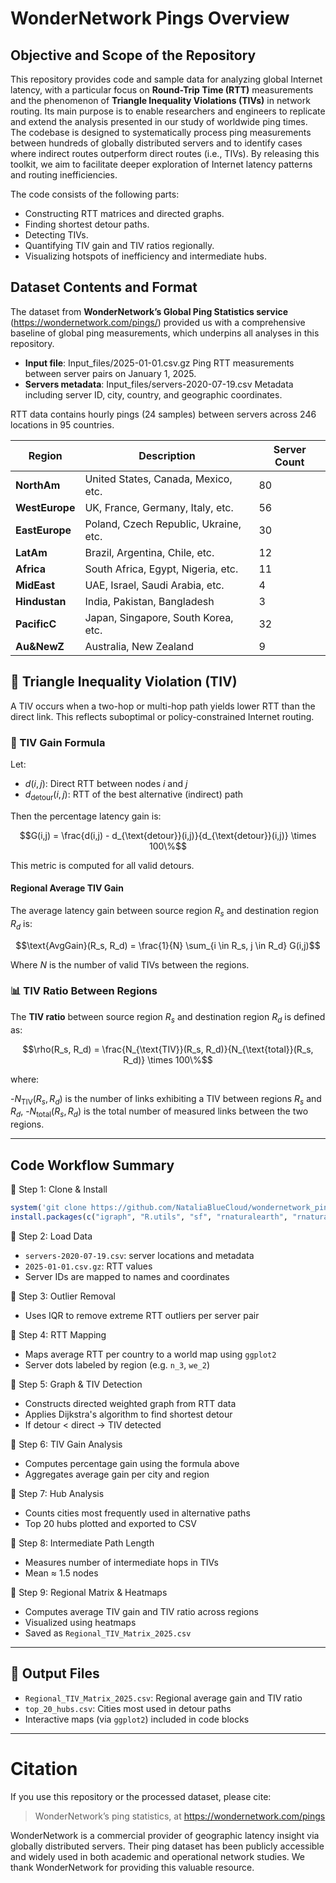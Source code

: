 # WonderNetwork Pings Overview

## Objective and Scope of the Repository

This repository provides code and sample data for analyzing global Internet latency, with a particular focus on **Round-Trip Time (RTT)** measurements and 
the phenomenon of **Triangle Inequality Violations (TIVs)** in network routing. 
Its main purpose is to enable researchers and engineers to replicate and extend the analysis presented in our study of worldwide ping times. 
The codebase is designed to systematically process ping measurements between hundreds of globally distributed servers and to identify cases where indirect routes outperform direct routes (i.e., TIVs).
By releasing this toolkit, we aim to facilitate deeper exploration of Internet latency patterns and routing inefficiencies. 

The code consists of the following parts:
- Constructing RTT matrices and directed graphs.
- Finding shortest detour paths.
- Detecting TIVs.
- Quantifying TIV gain and TIV ratios regionally.
- Visualizing hotspots of inefficiency and intermediate hubs.

## Dataset Contents and Format

The dataset from **WonderNetwork’s Global Ping Statistics service** (https://wondernetwork.com/pings/) provided us with a comprehensive baseline of global ping measurements, which underpins all analyses in this repository.

- **Input file**: Input_files/2025-01-01.csv.gz Ping RTT measurements between server pairs on January 1, 2025.
- **Servers metadata**: Input_files/servers-2020-07-19.csv Metadata including server ID, city, country, and geographic coordinates.

RTT data contains hourly pings (24 samples) between servers across 246 locations in 95 countries. 

| Region            | Description                           | Server Count |
| ----------------- | ------------------------------------- | ------------ |
| **NorthAm**       | United States, Canada, Mexico, etc.   | 80           |
| **WestEurope**    | UK, France, Germany, Italy, etc.      | 56           |
| **EastEurope**    | Poland, Czech Republic, Ukraine, etc. | 30           |
| **LatAm**         | Brazil, Argentina, Chile, etc.        | 12           |
| **Africa**        | South Africa, Egypt, Nigeria, etc.    | 11           |
| **MidEast**       | UAE, Israel, Saudi Arabia, etc.       | 4            |
| **Hindustan**     | India, Pakistan, Bangladesh           | 3            |
| **PacificC**      | Japan, Singapore, South Korea, etc.   | 32           |
| **Au&NewZ**       | Australia, New Zealand                | 9            |


## 🧮 Triangle Inequality Violation (TIV)

A TIV occurs when a two-hop or multi-hop path yields lower RTT than the direct link. This reflects suboptimal or policy-constrained Internet routing.

### 📐 TIV Gain Formula

Let:

- $`d(i,j)`$: Direct RTT between nodes $` i `$ and $` j `$
- $` d_{\text{detour}}(i,j) `$: RTT of the best alternative (indirect) path

Then the percentage latency gain is:
```math
G(i,j) = \frac{d(i,j) - d_{\text{detour}}(i,j)}{d_{\text{detour}}(i,j)} \times 100\%
```

This metric is computed for all valid detours.

#### Regional Average TIV Gain

The average latency gain between source region $` R_s `$ and destination region $` R_d `$ is:

```math
\text{AvgGain}(R_s, R_d) = \frac{1}{N} \sum_{i \in R_s, j \in R_d} G(i,j)
```

Where $` N `$ is the number of valid TIVs between the regions.

### 📊 TIV Ratio Between Regions


The **TIV ratio** between source region $` R_s `$ and destination region $` R_d `$ is defined as:
```math
\rho(R_s, R_d) = \frac{N_{\text{TIV}}(R_s, R_d)}{N_{\text{total}}(R_s, R_d)} \times 100\%
```

where:

-$` N_{\text{TIV}}(R_s, R_d)`$ is the number of links exhibiting a TIV between regions $` R_s `$ and $` R_d `$,
-$` N_{\text{total}}(R_s, R_d) `$ is the total number of measured links between the two regions.



---

## Code Workflow Summary

🔹 Step 1: Clone & Install
```r
system('git clone https://github.com/NataliaBlueCloud/wondernetwork_pings.git')
install.packages(c("igraph", "R.utils", "sf", "rnaturalearth", "rnaturalearthdata", "dplyr", "ggrepel", "tidyr"))
```
 🔹 Step 2: Load Data
- `servers-2020-07-19.csv`: server locations and metadata
- `2025-01-01.csv.gz`: RTT values
- Server IDs are mapped to names and coordinates

 🔹 Step 3: Outlier Removal
- Uses IQR to remove extreme RTT outliers per server pair

 🔹 Step 4: RTT Mapping
- Maps average RTT per country to a world map using `ggplot2`
- Server dots labeled by region (e.g. `n_3`, `we_2`)

 🔹 Step 5: Graph & TIV Detection
- Constructs directed weighted graph from RTT data
- Applies Dijkstra's algorithm to find shortest detour
- If detour < direct → TIV detected

 🔹 Step 6: TIV Gain Analysis
- Computes percentage gain using the formula above
- Aggregates average gain per city and region

 🔹 Step 7: Hub Analysis
- Counts cities most frequently used in alternative paths
- Top 20 hubs plotted and exported to CSV

 🔹 Step 8: Intermediate Path Length
- Measures number of intermediate hops in TIVs
- Mean ≈ 1.5 nodes

 🔹 Step 9: Regional Matrix & Heatmaps
- Computes average TIV gain and TIV ratio across regions
- Visualized using heatmaps
- Saved as `Regional_TIV_Matrix_2025.csv`


---

## 📁 Output Files

- `Regional_TIV_Matrix_2025.csv`: Regional average gain and TIV ratio
- `top_20_hubs.csv`: Cities most used in detour paths
- Interactive maps (via `ggplot2`) included in code blocks

---
# Citation

If you use this repository or the processed dataset, please cite:

> WonderNetwork’s ping statistics, at https://wondernetwork.com/pings

WonderNetwork is a commercial provider of geographic latency insight via globally distributed servers. Their ping dataset has been publicly accessible and widely used in both academic and operational network studies. We thank WonderNetwork for providing this valuable resource.
